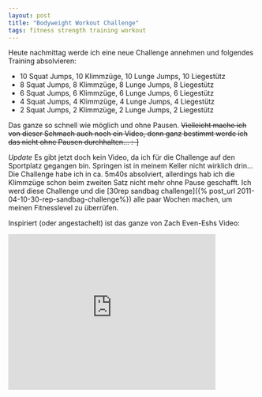 ```yaml
---
layout: post
title: "Bodyweight Workout Challenge"
tags: fitness strength training workout
---
```


Heute nachmittag werde ich eine neue Challenge annehmen und folgendes Training absolvieren:

* 10 Squat Jumps, 10 Klimmzüge, 10 Lunge Jumps, 10 Liegestütz
* 8 Squat Jumps, 8 Klimmzüge, 8 Lunge Jumps, 8 Liegestütz
* 6 Squat Jumps, 6 Klimmzüge, 6 Lunge Jumps, 6 Liegestütz
* 4 Squat Jumps, 4 Klimmzüge, 4 Lunge Jumps, 4 Liegestütz
* 2 Squat Jumps, 2 Klimmzüge, 2 Lunge Jumps, 2 Liegestütz

Das ganze so schnell wie möglich und ohne Pausen. <del>Vielleicht mache 
ich von dieser Schmach auch noch ein Video, denn ganz bestimmt werde 
ich das nicht ohne Pausen durchhalten... :-]</del>

*Update* Es gibt jetzt doch kein Video, da ich für die Challenge auf den
Sportplatz gegangen bin. Springen ist in meinem Keller nicht wirklich
drin... Die Challenge habe ich in ca. 5m40s absolviert, allerdings hab
ich die Klimmzüge schon beim zweiten Satz nicht mehr ohne Pause
geschafft. Ich werd diese Challenge und die 
[30rep sandbag challenge]({% post_url 2011-04-10-30-rep-sandbag-challenge%}) 
alle paar Wochen machen, um meinen Fitnesslevel zu überrüfen.

Inspiriert (oder angestachelt) ist das ganze von Zach Even-Eshs Video:

<iframe width="420" height="315" src="http://www.youtube.com/embed/plTvNqoNxkk" frameborder="0"></iframe>

